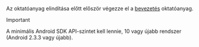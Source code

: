 Az oktatóanyag elindítása előtt először végezze el a [bevezetés](../articles/mobile-engagement/mobile-engagement-android-get-started.md) oktatóanyag.

> [!IMPORTANT]
> A minimális Android SDK API-szintet kell lennie, 10 vagy újabb rendszer (Android 2.3.3 vagy újabb).
> 
> 

